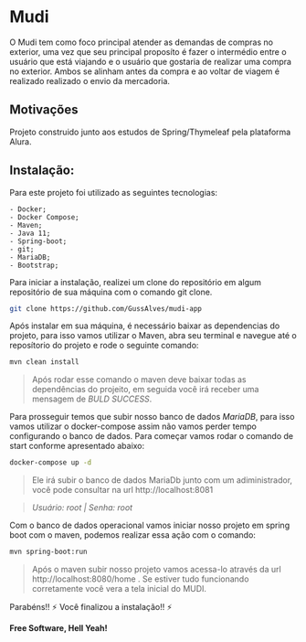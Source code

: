 # Mudi 
O Mudi tem como foco principal atender as demandas de compras no exterior, uma vez que seu principal proposíto é fazer o intermédio entre o usuário que está viajando e o usuário que gostaria de realizar uma compra no exterior. Ambos se alinham antes da compra e ao voltar de viagem é realizado realizado o envio da mercadoria. 


## Motivações 
Projeto construido junto aos estudos de Spring/Thymeleaf pela plataforma Alura. 

## Instalação:
Para este projeto foi utilizado as seguintes tecnologias: 
    
    - Docker; 
    - Docker Compose;
    - Maven;
    - Java 11; 
    - Spring-boot;
    - git;
    - MariaDB;
    - Bootstrap;
    
Para iniciar a instalação, realizei um clone do repositório em algum repositório de sua máquina com o comando git clone.
```sh
git clone https://github.com/GussAlves/mudi-app
```

Após instalar em sua máquina, é necessário baixar as dependencias do projeto, para isso vamos utilizar o Maven, abra seu terminal e navegue até o reposítorio do projeto e rode o seguinte comando: 
```sh
mvn clean install
```
> Após rodar esse comando o maven deve baixar todas as dependências do projeito, em seguida você irá receber uma mensagem de _*BULD SUCCESS*_.

Para prosseguir temos que subir nosso banco de dados *MariaDB*, para isso vamos utilizar o docker-compose assim não vamos perder tempo configurando o banco de dados. Para começar vamos rodar o comando de start conforme apresentado abaixo: 
```sh
docker-compose up -d
```
> Ele irá subir o banco de dados MariaDb junto com um adiministrador, você pode consultar na url http://localhost:8081

> *Usuário: root | Senha: root*

Com o banco de dados operacional vamos iniciar nosso projeto em spring boot com o maven, podemos realizar essa ação com o comando: 
```sh
mvn spring-boot:run
```
> Após o maven subir nosso projeto vamos acessa-lo através da url http://localhost:8080/home . Se estiver tudo funcionando corretamente você vera a tela inicial do MUDI.

Parabéns!! :zap: Você finalizou a instalação!! :zap:

**Free Software, Hell Yeah!**
